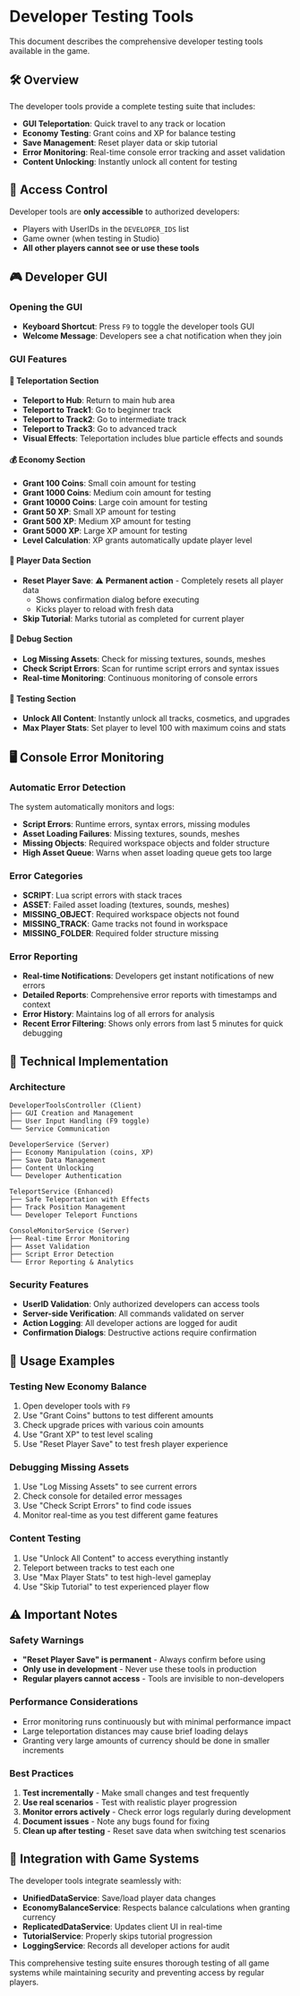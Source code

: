 # Developer Testing Tools

This document describes the comprehensive developer testing tools available in the game.

## 🛠️ Overview

The developer tools provide a complete testing suite that includes:
- **GUI Teleportation**: Quick travel to any track or location
- **Economy Testing**: Grant coins and XP for balance testing  
- **Save Management**: Reset player data or skip tutorial
- **Error Monitoring**: Real-time console error tracking and asset validation
- **Content Unlocking**: Instantly unlock all content for testing

## 🔑 Access Control

Developer tools are **only accessible** to authorized developers:
- Players with UserIDs in the `DEVELOPER_IDS` list
- Game owner (when testing in Studio)
- **All other players cannot see or use these tools**

## 🎮 Developer GUI

### Opening the GUI
- **Keyboard Shortcut**: Press `F9` to toggle the developer tools GUI
- **Welcome Message**: Developers see a chat notification when they join

### GUI Features

#### 🚀 Teleportation Section
- **Teleport to Hub**: Return to main hub area
- **Teleport to Track1**: Go to beginner track
- **Teleport to Track2**: Go to intermediate track  
- **Teleport to Track3**: Go to advanced track
- **Visual Effects**: Teleportation includes blue particle effects and sounds

#### 💰 Economy Section
- **Grant 100 Coins**: Small coin amount for testing
- **Grant 1000 Coins**: Medium coin amount for testing
- **Grant 10000 Coins**: Large coin amount for testing
- **Grant 50 XP**: Small XP amount for testing
- **Grant 500 XP**: Medium XP amount for testing
- **Grant 5000 XP**: Large XP amount for testing
- **Level Calculation**: XP grants automatically update player level

#### 👤 Player Data Section
- **Reset Player Save**: ⚠️ **Permanent action** - Completely resets all player data
  - Shows confirmation dialog before executing
  - Kicks player to reload with fresh data
- **Skip Tutorial**: Marks tutorial as completed for current player

#### 🐛 Debug Section
- **Log Missing Assets**: Check for missing textures, sounds, meshes
- **Check Script Errors**: Scan for runtime script errors and syntax issues
- **Real-time Monitoring**: Continuous monitoring of console errors

#### 🧪 Testing Section
- **Unlock All Content**: Instantly unlock all tracks, cosmetics, and upgrades
- **Max Player Stats**: Set player to level 100 with maximum coins and stats

## 🖥️ Console Error Monitoring

### Automatic Error Detection
The system automatically monitors and logs:
- **Script Errors**: Runtime errors, syntax errors, missing modules
- **Asset Loading Failures**: Missing textures, sounds, meshes
- **Missing Objects**: Required workspace objects and folder structure
- **High Asset Queue**: Warns when asset loading queue gets too large

### Error Categories
- **SCRIPT**: Lua script errors with stack traces
- **ASSET**: Failed asset loading (textures, sounds, meshes)
- **MISSING_OBJECT**: Required workspace objects not found
- **MISSING_TRACK**: Game tracks not found in workspace
- **MISSING_FOLDER**: Required folder structure missing

### Error Reporting
- **Real-time Notifications**: Developers get instant notifications of new errors
- **Detailed Reports**: Comprehensive error reports with timestamps and context
- **Error History**: Maintains log of all errors for analysis
- **Recent Error Filtering**: Shows only errors from last 5 minutes for quick debugging

## 🔧 Technical Implementation

### Architecture
```
DeveloperToolsController (Client)
├── GUI Creation and Management
├── User Input Handling (F9 toggle)
└── Service Communication

DeveloperService (Server) 
├── Economy Manipulation (coins, XP)
├── Save Data Management
├── Content Unlocking
└── Developer Authentication

TeleportService (Enhanced)
├── Safe Teleportation with Effects
├── Track Position Management
└── Developer Teleport Functions

ConsoleMonitorService (Server)
├── Real-time Error Monitoring  
├── Asset Validation
├── Script Error Detection
└── Error Reporting & Analytics
```

### Security Features
- **UserID Validation**: Only authorized developers can access tools
- **Server-side Verification**: All commands validated on server
- **Action Logging**: All developer actions are logged for audit
- **Confirmation Dialogs**: Destructive actions require confirmation

## 🎯 Usage Examples

### Testing New Economy Balance
1. Open developer tools with `F9`
2. Use "Grant Coins" buttons to test different amounts
3. Check upgrade prices with various coin amounts
4. Use "Grant XP" to test level scaling
5. Use "Reset Player Save" to test fresh player experience

### Debugging Missing Assets
1. Use "Log Missing Assets" to see current errors
2. Check console for detailed error messages
3. Use "Check Script Errors" to find code issues
4. Monitor real-time as you test different game features

### Content Testing
1. Use "Unlock All Content" to access everything instantly
2. Teleport between tracks to test each one
3. Use "Max Player Stats" to test high-level gameplay
4. Use "Skip Tutorial" to test experienced player flow

## ⚠️ Important Notes

### Safety Warnings
- **"Reset Player Save" is permanent** - Always confirm before using
- **Only use in development** - Never use these tools in production
- **Regular players cannot access** - Tools are invisible to non-developers

### Performance Considerations
- Error monitoring runs continuously but with minimal performance impact
- Large teleportation distances may cause brief loading delays
- Granting very large amounts of currency should be done in smaller increments

### Best Practices
1. **Test incrementally** - Make small changes and test frequently
2. **Use real scenarios** - Test with realistic player progression
3. **Monitor errors actively** - Check error logs regularly during development
4. **Document issues** - Note any bugs found for fixing
5. **Clean up after testing** - Reset save data when switching test scenarios

## 🔄 Integration with Game Systems

The developer tools integrate seamlessly with:
- **UnifiedDataService**: Save/load player data changes
- **EconomyBalanceService**: Respects balance calculations when granting currency
- **ReplicatedDataService**: Updates client UI in real-time
- **TutorialService**: Properly skips tutorial progression
- **LoggingService**: Records all developer actions for audit

This comprehensive testing suite ensures thorough testing of all game systems while maintaining security and preventing access by regular players.
